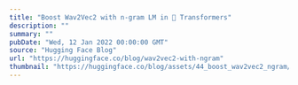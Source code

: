 ```yaml
---
title: "Boost Wav2Vec2 with n-gram LM in 🤗 Transformers"
description: ""
summary: ""
pubDate: "Wed, 12 Jan 2022 00:00:00 GMT"
source: "Hugging Face Blog"
url: "https://huggingface.co/blog/wav2vec2-with-ngram"
thumbnail: "https://huggingface.co/blog/assets/44_boost_wav2vec2_ngram/wav2vec2_ngram.png"
---
```


